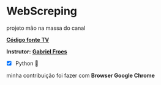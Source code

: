 # WebScreping

projeto mão na massa do canal

[**Código fonte TV**](https://youtu.be/Vxl5jUltHBo)

**Instrutor:** [**Gabriel Froes**](https://github.com/gabrielfroes)

- [x] Python 🐍

minha contribuição foi fazer com **Browser Google Chrome**
